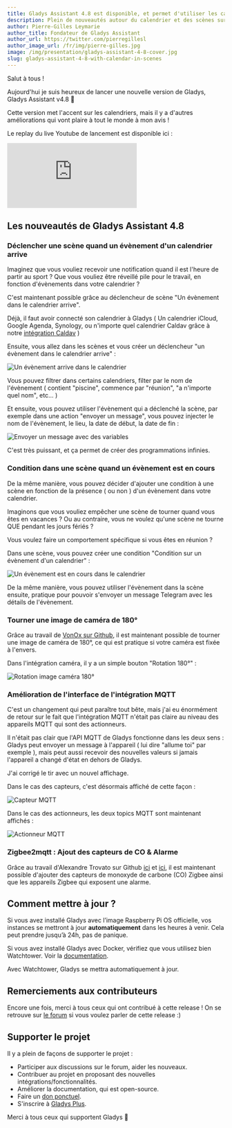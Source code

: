 ```yaml
---
title: Gladys Assistant 4.8 est disponible, et permet d'utiliser les calendriers dans les scènes !
description: Plein de nouveautés autour du calendrier et des scènes sur cette nouvelle version de Gladys.
author: Pierre-Gilles Leymarie
author_title: Fondateur de Gladys Assistant
author_url: https://twitter.com/pierregillesl
author_image_url: /fr/img/pierre-gilles.jpg
image: /img/presentation/gladys-assistant-4-8-cover.jpg
slug: gladys-assistant-4-8-with-calendar-in-scenes
---
```


Salut à tous !

Aujourd'hui je suis heureux de lancer une nouvelle version de Gladys, Gladys Assistant v4.8 🥳

Cette version met l'accent sur les calendriers, mais il y a d'autres améliorations qui vont plaire à tout le monde à mon avis !

Le replay du live Youtube de lancement est disponible ici :

<div class="youtubeVideoContainerInBlog">
<iframe src="https://www.youtube.com/embed/ijIa9ZYObJE" title="YouTube video player" frameborder="0" allow="accelerometer; autoplay; clipboard-write; encrypted-media; gyroscope; picture-in-picture" allowfullscreen></iframe>
</div>

<!--truncate-->

## Les nouveautés de Gladys Assistant 4.8

### Déclencher une scène quand un évènement d'un calendrier arrive

Imaginez que vous vouliez recevoir une notification quand il est l'heure de partir au sport ?
Que vous vouliez être réveillé pile pour le travail, en fonction d'évènements dans votre calendrier ?

C'est maintenant possible grâce au déclencheur de scène "Un évènement dans le calendrier arrive".

Déjà, il faut avoir connecté son calendrier à Gladys ( Un calendrier iCloud, Google Agenda, Synology, ou n'importe quel calendrier Caldav grâce à notre [intégration Caldav](/fr/docs/integrations/caldav/) )

Ensuite, vous allez dans les scènes et vous créer un déclencheur "un évènement dans le calendrier arrive" :

![Un évènement arrive dans le calendrier](../../../static/img/docs/fr/scenes/calendar-event-is-coming/calendar-event-is-coming.jpg)

Vous pouvez filtrer dans certains calendriers, filter par le nom de l'évènement ( contient "piscine", commence par "réunion", "a n'importe quel nom", etc... )

Et ensuite, vous pouvez utiliser l'évènement qui a déclenché la scène, par exemple dans une action "envoyer un message", vous pouvez injecter le nom de l'évènement, le lieu, la date de début, la date de fin :

![Envoyer un message avec des variables](../../../static/img/docs/fr/scenes/calendar-event-is-coming/msg-calendar-is-coming-fr.jpg)

C'est très puissant, et ça permet de créer des programmations infinies.

### Condition dans une scène quand un évènement est en cours

De la même manière, vous pouvez décider d'ajouter une condition à une scène en fonction de la présence ( ou non ) d'un évènement dans votre calendrier.

Imaginons que vous vouliez empêcher une scène de tourner quand vous êtes en vacances ? Ou au contraire, vous ne voulez qu'une scène ne tourne QUE pendant les jours fériés ?

Vous voulez faire un comportement spécifique si vous êtes en réunion ?

Dans une scène, vous pouvez créer une condition "Condition sur un évènement d'un calendrier" :

![Un évènement est en cours dans le calendrier](../../../static/img/docs/fr/scenes/calendar-event-is-running/calendar-event-is-running.jpg)

De la même manière, vous pouvez utiliser l'évènement dans la scène ensuite, pratique pour pouvoir s'envoyer un message Telegram avec les détails de l'évènement.

### Tourner une image de caméra de 180°

Grâce au travail de [VonOx sur Github](https://github.com/GladysAssistant/Gladys/pull/1297), il est maintenant possible de tourner une image de caméra de 180°, ce qui est pratique si votre caméra est fixée à l'envers.

Dans l'intégration caméra, il y a un simple bouton "Rotation 180°" :

![Rotation image caméra 180°](../../../static/img/articles/fr/gladys-4-8/camera-rotation-fr.jpg)

### Amélioration de l'interface de l'intégration MQTT

C'est un changement qui peut paraître tout bête, mais j'ai eu énormément de retour sur le fait que l'intégration MQTT n'était pas claire au niveau des appareils MQTT qui sont des actionneurs.

Il n'était pas clair que l'API MQTT de Gladys fonctionne dans les deux sens : Gladys peut envoyer un message à l'appareil ( lui dire "allume toi" par exemple ), mais peut aussi recevoir des nouvelles valeurs si jamais l'appareil a changé d'état en dehors de Gladys.

J'ai corrigé le tir avec un nouvel affichage.

Dans le cas des capteurs, c'est désormais affiché de cette façon :

![Capteur MQTT](../../../static/img/articles/fr/gladys-4-8/sensor-fr.jpg)

Dans le cas des actionneurs, les deux topics MQTT sont maintenant affichés :

![Actionneur MQTT](../../../static/img/articles/fr/gladys-4-8/non-sensor-fr.jpg)

### Zigbee2mqtt : Ajout des capteurs de CO & Alarme

Grâce au travail d'Alexandre Trovato sur Github [ici](https://github.com/GladysAssistant/Gladys/pull/1417) et [ici](https://github.com/GladysAssistant/Gladys/pull/1420), il est maintenant possible d'ajouter des capteurs de monoxyde de carbone (CO) Zigbee ainsi que les appareils Zigbee qui exposent une alarme.

## Comment mettre à jour ?

Si vous avez installé Gladys avec l’image Raspberry Pi OS officielle, vos instances se mettront à jour **automatiquement** dans les heures à venir. Cela peut prendre jusqu’à 24h, pas de panique.

Si vous avez installé Gladys avec Docker, vérifiez que vous utilisez bien Watchtower. Voir la [documentation](/fr/docs/installation/docker#mise-à-jour-automatique-avec-watchtower).

Avec Watchtower, Gladys se mettra automatiquement à jour.

## Remerciements aux contributeurs

Encore une fois, merci à tous ceux qui ont contribué à cette release ! On se retrouve sur [le forum](https://community.gladysassistant.com/) si vous voulez parler de cette release :)

## Supporter le projet

Il y a plein de façons de supporter le projet :

- Participer aux discussions sur le forum, aider les nouveaux.
- Contribuer au projet en proposant des nouvelles intégrations/fonctionnalités.
- Améliorer la documentation, qui est open-source.
- Faire un [don ponctuel](https://www.buymeacoffee.com/gladysassistant).
- S'inscrire à [Gladys Plus](/fr/plus).

Merci à tous ceux qui supportent Gladys 🙏
